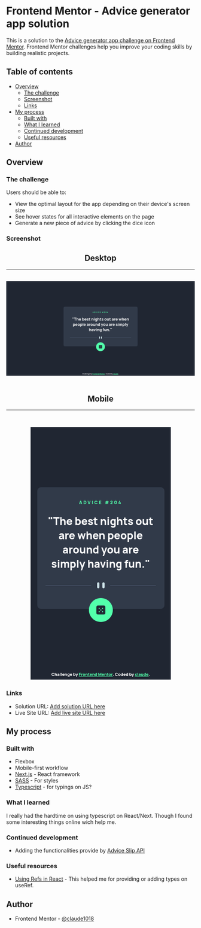 # Frontend Mentor - Advice generator app solution

This is a solution to the [Advice generator app challenge on Frontend Mentor](https://www.frontendmentor.io/challenges/advice-generator-app-QdUG-13db). Frontend Mentor challenges help you improve your coding skills by building realistic projects.

## Table of contents

- [Overview](#overview)
  - [The challenge](#the-challenge)
  - [Screenshot](#screenshot)
  - [Links](#links)
- [My process](#my-process)
  - [Built with](#built-with)
  - [What I learned](#what-i-learned)
  - [Continued development](#continued-development)
  - [Useful resources](#useful-resources)
- [Author](#author)

## Overview

### The challenge

Users should be able to:

- View the optimal layout for the app depending on their device's screen size
- See hover states for all interactive elements on the page
- Generate a new piece of advice by clicking the dice icon

### Screenshot

<h2 align="center" >Desktop</h2>
<hr>
<br>
<img src="./ag-ss-desktop.png" alt="Screenshot of project in desktop view" >
<br>
<br>
<h2 align="center">Mobile</h2>
<hr>
<br>
<p align='center'>
<img src="./ag-ss-mobile.png" alt="Screenshot of project in mobile view" >
</p>

### Links

- Solution URL: [Add solution URL here](https://your-solution-url.com)
- Live Site URL: [Add live site URL here](https://your-live-site-url.com)

## My process

### Built with

- Flexbox
- Mobile-first workflow
- [Next.js](https://nextjs.org/) - React framework
- [SASS](https://sass-lang.com/) - For styles
- [Typescript](https://www.typescriptlang.org/) - for typings on JS?

### What I learned

I really had the hardtime on using typescript on React/Next. Though I found some interesting things online wich help me.

### Continued development

- Adding the functionalities provide by [Advice Slip API](https://api.adviceslip.com/)

### Useful resources

- [Using Refs in React](https://dev.to/carlosrafael22/using-refs-in-react-functional-components-part-1-useref-callback-ref-2j5i) - This helped me for providing or adding types on useRef.

## Author

- Frontend Mentor - [@claude1018](https://www.frontendmentor.io/profile/claude1018)
